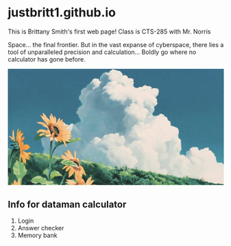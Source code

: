 # justbritt1.github.io

This is Brittany Smith's first web page!
Class is CTS-285 with Mr. Norris

Space... the final frontier. But in the vast expanse of cyberspace, there lies a tool of unparalleled precision and calculation... Boldly go where no calculator has gone before.

<img src="img/scene.jpg"></img>

## Info for dataman calculator

1. Login
2. Answer checker
3. Memory bank


